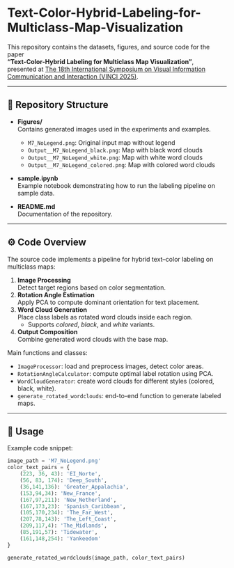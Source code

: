 # Text-Color-Hybrid-Labeling-for-Multiclass-Map-Visualization

This repository contains the datasets, figures, and source code for the paper  
**“Text-Color-Hybrid Labeling for Multiclass Map Visualization”**,  
presented at [The 18th International Symposium on Visual Information Communication and Interaction (VINCI 2025)](https://vinci2025.games.cg.jku.at/).

---

## 📂 Repository Structure
- **Figures/**  
  Contains generated images used in the experiments and examples.  
  - `M7_NoLegend.png`: Original input map without legend  
  - `Output__M7_NoLegend_black.png`: Map with black word clouds  
  - `Output__M7_NoLegend_white.png`: Map with white word clouds  
  - `Output__M7_NoLegend_colored.png`: Map with colored word clouds  

- **sample.ipynb**  
  Example notebook demonstrating how to run the labeling pipeline on sample data.  

- **README.md**  
  Documentation of the repository.  

---

## ⚙️ Code Overview
The source code implements a pipeline for hybrid text–color labeling on multiclass maps:
1. **Image Processing**  
   Detect target regions based on color segmentation.  
2. **Rotation Angle Estimation**  
   Apply PCA to compute dominant orientation for text placement.  
3. **Word Cloud Generation**  
   Place class labels as rotated word clouds inside each region.  
   - Supports *colored*, *black*, and *white* variants.  
4. **Output Composition**  
   Combine generated word clouds with the base map.  

Main functions and classes:
- `ImageProcessor`: load and preprocess images, detect color areas.  
- `RotationAngleCalculator`: compute optimal label rotation using PCA.  
- `WordCloudGenerator`: create word clouds for different styles (colored, black, white).  
- `generate_rotated_wordclouds`: end-to-end function to generate labeled maps.  

---

## 🚀 Usage
Example code snippet:

```python
image_path = 'M7_NoLegend.png'
color_text_pairs = {
    (223, 36, 43): 'EI_Norte',
    (56, 83, 174): 'Deep_South',
    (36,141,136): 'Greater_Appalachia',
    (153,94,34): 'New_France',
    (167,97,211): 'New_Netherland',
    (167,173,23): 'Spanish_Caribbean',
    (105,170,234): 'The_Far_West',
    (207,78,143): 'The_Left_Coast',
    (209,117,4): 'The_Midlands',
    (85,191,57): 'Tidewater',
    (161,148,254): 'Yankeedom'
}

generate_rotated_wordclouds(image_path, color_text_pairs)
